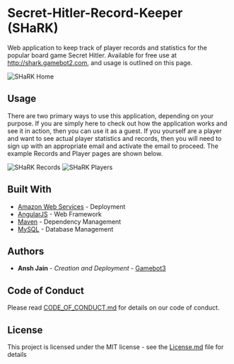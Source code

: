 # Secret-Hitler-Record-Keeper (SHaRK)
Web application to keep track of player records and statistics for the popular board game Secret Hitler. Available for free use at http://shark.gamebot2.com, and usage is outlined on this page.

![SHaRK Home](https://s3.amazonaws.com/sharkplayers/screenshots/Home.PNG)

## Usage
There are two primary ways to use this application, depending on your purpose. If you are simply here to check out how the application works and see it in action, then you can use it as a guest. If you yourself are a player and want to see actual player statistics and records, then you will need to sign up with an appropriate email and activate the email to proceed. The example Records and Player pages are shown below.

![SHaRK Records](https://s3.amazonaws.com/sharkplayers/screenshots/Records.PNG)
![SHaRK Players](https://s3.amazonaws.com/sharkplayers/screenshots/Players.PNG)

## Built With

* [Amazon Web Services](https://aws.amazon.com/) - Deployment
* [AngularJS](https://angular.io/) - Web Framework
* [Maven](https://maven.apache.org/) - Dependency Management
* [MySQL](https://www.mysql.com/) - Database Management

## Authors

* **Ansh Jain** - *Creation and Deployment* - [Gamebot3](https://github.com/Gamebot3)

## Code of Conduct

Please read [CODE_OF_CONDUCT.md](CODE_OF_CONDUCT.md) for details on our code of conduct.

## License

This project is licensed under the MIT license - see the [License.md](License.md) file for details

